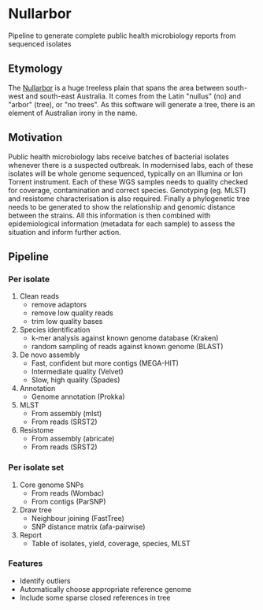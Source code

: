 # Nullarbor

Pipeline to generate complete public health microbiology reports from sequenced isolates

## Etymology

The [Nullarbor](http://en.wikipedia.org/wiki/Nullarbor_Plain) is a huge treeless plain that spans the area between south-west and south-east Australia. It comes from the Latin "nullus" (no) and "arbor" (tree), or "no trees". As this software will generate a tree, there is an element of Australian irony in the name.

## Motivation

Public health microbiology labs receive batches of bacterial isolates whenever there is a suspected outbreak. In modernised labs, each of these isolates will be whole genome sequenced, typically on an Illumina or Ion Torrent instrument. Each of these WGS samples needs to quality checked for coverage, contamination and correct species. Genotyping (eg. MLST) and resistome characterisation is also required. Finally a phylogenetic tree needs to be generated to show the relationship and genomic distance between the strains. All this information is then combined with epidemiological information (metadata for each sample) to assess the situation and inform further action.

## Pipeline

### Per isolate
1. Clean reads
   * remove adaptors
   * remove low quality reads
   * trim low quality bases
2. Species identification
   * k-mer analysis against known genome database (Kraken)
   * random sampling of reads against known genome (BLAST)
3. De novo assembly
   * Fast, confident but more contigs (MEGA-HIT)
   * Intermediate quality (Velvet)
   * Slow, high quality (Spades)
4. Annotation
   * Genome annotation (Prokka)
5. MLST
   * From assembly (mlst)
   * From reads (SRST2)
6. Resistome
   * From assembly (abricate)
   * From reads (SRST2)

### Per isolate set
1. Core genome SNPs
   * From reads (Wombac)
   * From contigs (ParSNP)
2. Draw tree
   * Neighbour joining (FastTree)
   * SNP distance matrix (afa-pairwise)
3. Report
   * Table of isolates, yield, coverage, species, MLST

### Features
* Identify outliers
* Automatically choose appropriate reference genome
* Include some sparse closed references in tree
